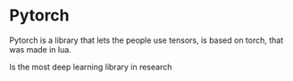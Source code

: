 # Pytorch

Pytorch is a library that lets the people use tensors, is based on torch, that was made in lua.

Is the most deep learning library in research

